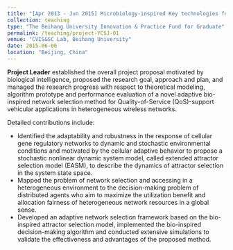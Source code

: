 ```yaml
---
title: "[Apr 2013 - Jun 2015] Microbiology-inspired Key technologies for Mobile Ad Hoc Networks (Grant No. 61672082)"
collection: teaching
type: "The Beihang University Innovation & Practice Fund for Graduate"
permalink: /teaching/project-YCSJ-01
venue: "CVIS&SC Lab, Beihang University"
date: 2015-06-06
location: "Beijing, China"
---
```


**Project Leader** established the overall project proposal motivated by biological intelligence, proposed the research goal, approach and plan, and managed the research progress with respect to theoretical modeling, algorithm prototype and performance evaluation of a novel adaptive bio-inspired network selection method for Quality-of-Service (QoS)-support vehicular applications in heterogeneous wireless networks.

Detailed contributions include:

+ Identified the adaptability and robustness in the response of cellular gene regulatory networks to dynamic and stochastic environmental conditions and motivated by the cellular adaptive behavior to propose a stochastic nonlinear dynamic system model, called extended attractor selection model (EASM), to describe the dynamics of attractor selection in the system state space.
+ Mapped the problem of network selection and accessing in a heterogeneous environment to the decision-making problem of distributed agents who aim to maximize the utilization benefit and allocation fairness of heterogeneous network resources in a global sense.
+ Developed an adaptive network selection framework based on the bio-inspired attractor selection model, implemented the bio-inspired decision-making algorithm and conducted extensive simulations to validate the effectiveness and advantages of the proposed method.

